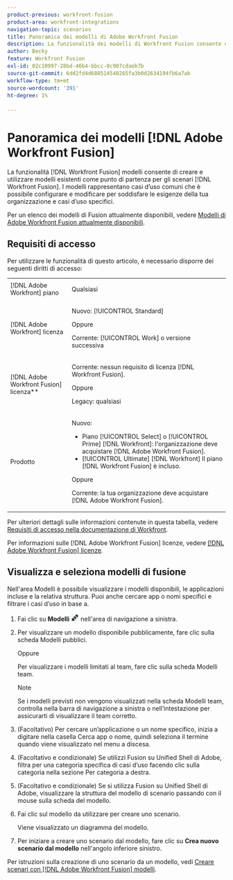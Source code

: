 ```yaml
---
product-previous: workfront-fusion
product-area: workfront-integrations
navigation-topic: scenarios
title: Panoramica dei modelli di Adobe Workfront Fusion
description: La funzionalità dei modelli di Workfront Fusion consente di creare e utilizzare modelli esistenti come punto di partenza per gli  [!DNL Workfront Fusion]  scenari.
author: Becky
feature: Workfront Fusion
exl-id: 02c10997-28bd-46b4-bbcc-0c907cdaeb7b
source-git-commit: 6dd2fd4d688514540265fa3b0d2634194fb6a7ab
workflow-type: tm+mt
source-wordcount: '391'
ht-degree: 1%

---
```


# Panoramica dei modelli [!DNL Adobe Workfront Fusion]

La funzionalità [!DNL Workfront Fusion] modelli consente di creare e utilizzare modelli esistenti come punto di partenza per gli scenari [!DNL Workfront Fusion]. I modelli rappresentano casi d’uso comuni che è possibile configurare e modificare per soddisfare le esigenze della tua organizzazione e casi d’uso specifici.

Per un elenco dei modelli di Fusion attualmente disponibili, vedere [Modelli di Adobe Workfront Fusion attualmente disponibili](/help/quicksilver/workfront-fusion/scenarios/templates/currently-available-fusion-templates.md).

## Requisiti di accesso

Per utilizzare le funzionalità di questo articolo, è necessario disporre dei seguenti diritti di accesso:

<table style="table-layout:auto"> 
 <col>  
 <col>  
 <tbody>  
  <tr>  
   <td role="rowheader">[!DNL Adobe Workfront] piano</td>  
   <td> <p>Qualsiasi</p> </td>  
  </tr>  
  <tr data-mc-conditions="">  
   <td role="rowheader">[!DNL Adobe Workfront] licenza</td>  
   <td> <p>Nuovo: [!UICONTROL Standard]</p><p>Oppure</p><p>Corrente: [!UICONTROL Work] o versione successiva</p> </td>  
  </tr>  
  <tr>  
   <td role="rowheader">[!DNL Adobe Workfront Fusion] licenza**</td>  
   <td> 
   <p>Corrente: nessun requisito di licenza [!DNL Workfront Fusion].</p> 
   <p>Oppure</p> 
   <p>Legacy: qualsiasi </p> 
   </td>  
  </tr>  
  <tr>  
   <td role="rowheader">Prodotto</td>  
   <td> 
   <p>Nuovo:</p> <ul><li>Piano [!UICONTROL Select] o [!UICONTROL Prime] [!DNL Workfront]: l'organizzazione deve acquistare [!DNL Adobe Workfront Fusion].</li><li>[!UICONTROL Ultimate] [!DNL Workfront] Il piano [!DNL Workfront Fusion] è incluso.</li></ul> 
   <p>Oppure</p> 
   <p>Corrente: la tua organizzazione deve acquistare [!DNL Adobe Workfront Fusion].</p> 
   </td>  
  </tr> 
 </tbody>  
</table>

Per ulteriori dettagli sulle informazioni contenute in questa tabella, vedere [Requisiti di accesso nella documentazione di Workfront](/help/quicksilver/administration-and-setup/add-users/access-levels-and-object-permissions/access-level-requirements-in-documentation.md).

Per informazioni sulle [!DNL Adobe Workfront Fusion] licenze, vedere [[!DNL Adobe Workfront Fusion] licenze](/help/quicksilver/workfront-fusion/get-started/license-automation-vs-integration.md).

## Visualizza e seleziona modelli di fusione

Nell&#39;area Modelli è possibile visualizzare i modelli disponibili, le applicazioni incluse e la relativa struttura. Puoi anche cercare app o nomi specifici e filtrare i casi d’uso in base a.

1. Fai clic su **Modelli** ![Icona modello](assets/fusion-template-icon.png) nell&#39;area di navigazione a sinistra.
1. Per visualizzare un modello disponibile pubblicamente, fare clic sulla scheda Modelli pubblici.

   Oppure

   Per visualizzare i modelli limitati al team, fare clic sulla scheda Modelli team.

   >[!NOTE]
   >
   >Se i modelli previsti non vengono visualizzati nella scheda Modelli team, controlla nella barra di navigazione a sinistra o nell’intestazione per assicurarti di visualizzare il team corretto.
1. (Facoltativo) Per cercare un’applicazione o un nome specifico, inizia a digitare nella casella Cerca app o nome, quindi seleziona il termine quando viene visualizzato nel menu a discesa.
1. (Facoltativo e condizionale) Se utilizzi Fusion su Unified Shell di Adobe, filtra per una categoria specifica di casi d’uso facendo clic sulla categoria nella sezione Per categoria a destra.
1. (Facoltativo e condizionale) Se si utilizza Fusion su Unified Shell di Adobe, visualizzare la struttura del modello di scenario passando con il mouse sulla scheda del modello.
1. Fai clic sul modello da utilizzare per creare uno scenario.

   Viene visualizzato un diagramma del modello.

1. Per iniziare a creare uno scenario dal modello, fare clic su **Crea nuovo scenario dal modello** nell&#39;angolo inferiore sinistro.

Per istruzioni sulla creazione di uno scenario da un modello, vedi [Creare scenari con [!DNL Adobe Workfront Fusion] modelli](/help/quicksilver/workfront-fusion/scenarios/templates/create-scenarios-with-fusion-templates.md).
